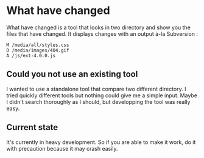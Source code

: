 # What have changed

What have changed is a tool that looks in two directory and show you the files that have changed. It displays changes with an output à-la Subversion :

	M /media/all/styles.css
	D /media/images/404.gif
	A /js/ext-4.0.0.js

## Could you not use an existing tool

I wanted to use a standalone tool that compare two different directory. I tried 
quickly different tools but nothing could give me a simple input. Maybe I didn't 
search thoroughly as I should, but developping the tool was really easy.

## Current state

It's currently in heavy development. So if you are able to make it work, do it with precaution because it may crash easily.